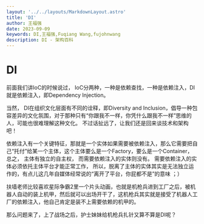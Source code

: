 ```yaml
---
layout: '../../layouts/MarkdownLayout.astro'
title: 'DI'
author: 王福强
date: 2023-09-09
keywords: DI,王福强,Fuqiang Wang,fujohnwang
description: DI - 架构百科
---
```


# DI

前面我们讲IoC的时候说过， IoC分两种，一种是依赖查找，一种是依赖注入，DI就是依赖注入，即Dependency Injection。

当然， DI在组织文化层面有不同的诠释，即Diversity and Inclusion，倡导一种包容差异的文化氛围，对于那种只有“你跟我不一样，你凭什么跟我不一样”思维的人，可能也很难理解这种文化。 不过话扯远了，让我们还是回来谈技术和架构吧！

依赖注入有一个关键特征，那就是一个实体如果需要被依赖注入，那么它需要把自己“托付”给某一个主体，这个主体要么是一个Factory，要么是一个Container，总之， 主体有独立的自主权， 而需要依赖注入的实体则没有。 需要依赖注入的实体必须依托主体平台才能正常工作， 所以，脱离了主体的实体其实是无法独立运作的，有点儿这几年自媒体经常说的“离开了平台，你屁都不是”的意味 ；）

扶墙老师比较喜欢星际争霸2里一个片头动画，也就是机枪兵进到工厂之后，被机器人自动的装上机甲，然后就可以出场开干了，这机枪兵其实就是接受了机器人工厂的依赖注入，他自己肯定是装不上需要依赖的机甲的。

那么问题来了，上了战场之后，护士妹妹给机枪兵扎针又算不算是DI呢？

